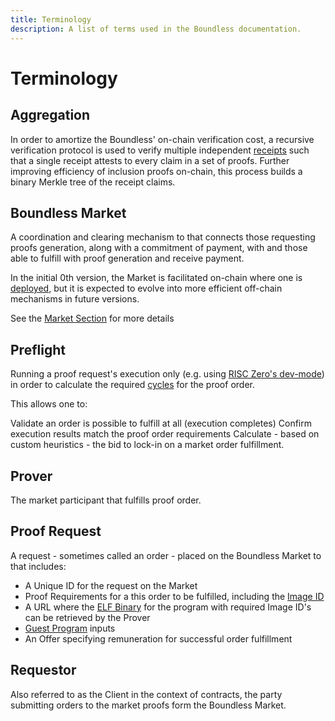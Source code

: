 ```yaml
---
title: Terminology
description: A list of terms used in the Boundless documentation.
---
```


# Terminology

## Aggregation

In order to amortize the Boundless' on-chain verification cost, a recursive verification protocol is used to verify multiple independent [receipts][r0-term-receipt] such that a single receipt attests to every claim in a set of proofs. Further improving efficiency of inclusion proofs on-chain, this process builds a binary Merkle tree of the receipt claims.

## Boundless Market

A coordination and clearing mechanism to that connects those requesting proofs generation, along with a commitment of payment, with and those able to fulfill with proof generation and receive payment.

In the initial 0th version, the Market is facilitated on-chain where one is [deployed][page-deployments], but it is expected to evolve into more efficient off-chain mechanisms in future versions.

See the [Market Section][page-boundless-market] for more details

## Preflight

Running a proof request's execution only (e.g. using [RISC Zero's dev-mode][r0-page-dev-mode]) in order to calculate the required [cycles][r0-term-clock-cycles] for the proof order.

This allows one to:

Validate an order is possible to fulfill at all (execution completes)
Confirm execution results match the proof order requirements
Calculate - based on custom heuristics - the bid to lock-in on a market order fulfillment.

## Prover

The market participant that fulfills proof order.

## Proof Request

A request - sometimes called an order - placed on the Boundless Market to that includes:

- A Unique ID for the request on the Market
- Proof Requirements for a this order to be fulfilled, including the [Image ID][r0-term-image-id]
- A URL where the [ELF Binary][r0-term-elf-binary] for the program with required Image ID's can be retrieved by the Prover
- [Guest Program][r0-term-guest-program] inputs
- An Offer specifying remuneration for successful order fulfillment

## Requestor

Also referred to as the Client in the context of contracts, the party submitting orders to the market proofs form the Boundless Market.

[page-boundless-market]: ./market/README.md
[page-deployments]: ./market/deployments.md
[r0-page-dev-mode]: https://dev.risczero.com/api/next/generating-proofs/dev-mode
[r0-term-clock-cycles]: https://dev.risczero.com/terminology#clock-cycles
[r0-term-elf-binary]: https://dev.risczero.com/terminology#elf-binary
[r0-term-guest-program]: https://dev.risczero.com/terminology#guest-program
[r0-term-image-id]: https://dev.risczero.com/terminology#image-id]
[r0-term-receipt]: https://dev.risczero.com/terminology#receipt
